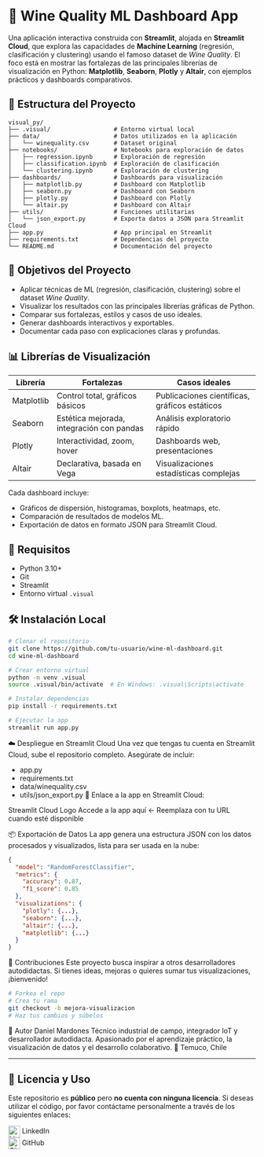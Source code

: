 # 🍷 Wine Quality ML Dashboard App

Una aplicación interactiva construida con **Streamlit**, alojada en **Streamlit Cloud**, que explora las capacidades de **Machine Learning** (regresión, clasificación y clustering) usando el famoso dataset de *Wine Quality*. El foco está en mostrar las fortalezas de las principales librerías de visualización en Python: **Matplotlib**, **Seaborn**, **Plotly** y **Altair**, con ejemplos prácticos y dashboards comparativos.

## 📁 Estructura del Proyecto

```
visual_py/
├── .visual/                  # Entorno virtual local
├── data/                     # Datos utilizados en la aplicación
│   └── winequality.csv       # Dataset original
├── notebooks/                # Notebooks para exploración de datos
│   ├── regression.ipynb      # Exploración de regresión
│   ├── classification.ipynb  # Exploración de clasificación
│   └── clustering.ipynb      # Exploración de clustering
├── dashboards/               # Dashboards para visualización
│   ├── matplotlib.py         # Dashboard con Matplotlib
│   ├── seaborn.py            # Dashboard con Seaborn
│   ├── plotly.py             # Dashboard con Plotly
│   └── altair.py             # Dashboard con Altair
├── utils/                    # Funciones utilitarias
│   └── json_export.py        # Exporta datos a JSON para Streamlit Cloud
├── app.py                    # App principal en Streamlit
├── requirements.txt          # Dependencias del proyecto
└── README.md                 # Documentación del proyecto
```
## 🚀 Objetivos del Proyecto

- Aplicar técnicas de ML (regresión, clasificación, clustering) sobre el dataset *Wine Quality*.
- Visualizar los resultados con las principales librerías gráficas de Python.
- Comparar sus fortalezas, estilos y casos de uso ideales.
- Generar dashboards interactivos y exportables.
- Documentar cada paso con explicaciones claras y profundas.

## 📊 Librerías de Visualización

| Librería   | Fortalezas | Casos ideales |
|------------|------------|----------------|
| Matplotlib | Control total, gráficos básicos | Publicaciones científicas, gráficos estáticos |
| Seaborn    | Estética mejorada, integración con pandas | Análisis exploratorio rápido |
| Plotly     | Interactividad, zoom, hover | Dashboards web, presentaciones |
| Altair     | Declarativa, basada en Vega | Visualizaciones estadísticas complejas |

Cada dashboard incluye:
- Gráficos de dispersión, histogramas, boxplots, heatmaps, etc.
- Comparación de resultados de modelos ML.
- Exportación de datos en formato JSON para Streamlit Cloud.

## 🧪 Requisitos

- Python 3.10+
- Git
- Streamlit
- Entorno virtual `.visual`

## 🛠️ Instalación Local

```bash
# Clonar el repositorio
git clone https://github.com/tu-usuario/wine-ml-dashboard.git
cd wine-ml-dashboard

# Crear entorno virtual
python -m venv .visual
source .visual/bin/activate  # En Windows: .visual\Scripts\activate

# Instalar dependencias
pip install -r requirements.txt

# Ejecutar la app
streamlit run app.py
```

☁️ Despliegue en Streamlit Cloud
Una vez que tengas tu cuenta en Streamlit Cloud, sube el repositorio completo. Asegúrate de incluir:

- app.py
- requirements.txt
- data/winequality.csv
- utils/json_export.py
🔗 Enlace a la app en Streamlit Cloud:

Streamlit Cloud Logo
Accede a la app aquí ← Reemplaza con tu URL cuando esté disponible

📦 Exportación de Datos
La app genera una estructura JSON con los datos procesados y visualizados, lista para ser usada en la nube:

```json
{
  "model": "RandomForestClassifier",
  "metrics": {
    "accuracy": 0.87,
    "f1_score": 0.85
  },
  "visualizations": {
    "plotly": {...},
    "seaborn": {...},
    "altair": {...},
    "matplotlib": {...}
  }
}
```

🤝 Contribuciones
Este proyecto busca inspirar a otros desarrolladores autodidactas. Si tienes ideas, mejoras o quieres sumar tus visualizaciones, ¡bienvenido!

```bash
# Forkea el repo
# Crea tu rama
git checkout -b mejora-visualizacion
# Haz tus cambios y súbelos
```


🧠 Autor
Daniel Mardones
Técnico industrial de campo, integrador IoT y desarrollador autodidacta.
Apasionado por el aprendizaje práctico, la visualización de datos y el desarrollo colaborativo.
📍 Temuco, Chile

---
## 📄 Licencia y Uso

Este repositorio es **público** pero **no cuenta con ninguna licencia**. Si deseas utilizar el código, por favor contáctame personalmente a través de los siguientes enlaces:

<a href="https://www.linkedin.com/in/daniel-andres-mardones-sanhueza-27b73777" target="_blank" style="text-decoration:none;">
  <img src="https://cdn.jsdelivr.net/gh/devicons/devicon/icons/linkedin/linkedin-original.svg" alt="LinkedIn" width="24" style="vertical-align:middle;" /> LinkedIn
</a>
<br>
<a href="https://github.com/Denniels" target="_blank" style="text-decoration:none;">
  <img src="https://cdn.jsdelivr.net/gh/devicons/devicon/icons/github/github-original.svg" alt="GitHub" width="24" style="vertical-align:middle;" /> GitHub
</a>